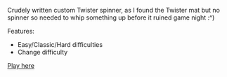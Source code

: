 Crudely written custom Twister spinner, as I found the Twister mat but no spinner so needed to whip something up before it ruined game night :^)

Features:

- Easy/Classic/Hard difficulties
- Change difficulty

[Play here](https://tombannister-94.github.io/twister-spinner/)
